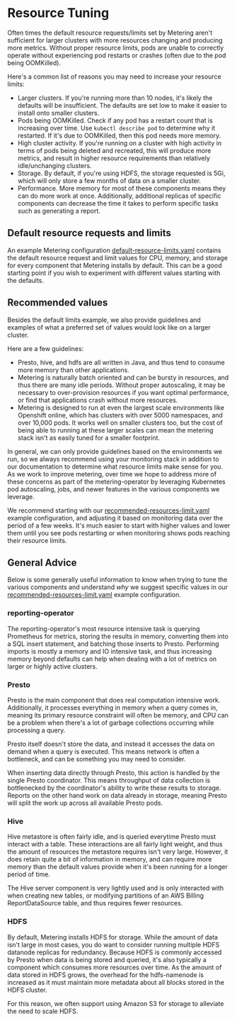 # Resource Tuning

Often times the default resource requests/limits set by Metering aren't sufficient for larger clusters with more resources changing and producing more metrics.
Without proper resource limits, pods are unable to correctly operate without experiencing pod restarts or crashes (often due to the pod being OOMKilled).

Here's a common list of reasons you may need to increase your resource limits:

- Larger clusters. If you're running more than 10 nodes, it's likely the defaults will be insufficient. The defaults are set low to make it easier to install onto smaller clusters.
- Pods being OOMKilled. Check if any pod has a restart count that is increasing over time. Use `kubectl describe pod` to determine why it restarted. If it's due to OOMKilled, then this pod needs more memory.
- High cluster activity. If you're running on a cluster with high activity in terms of pods being deleted and recreated, this will produce more metrics, and result in higher resource requirements than relatively idle/unchanging clusters.
- Storage. By default, if you're using HDFS, the storage requested is 5Gi, which will only store a few months of data on a smaller cluster.
- Performance. More memory for most of these components means they can do more work at once. Additionally, additional replicas of specific components can decrease the time it takes to perform specific tasks such as generating a report.


## Default resource requests and limits

An example Metering configuration [default-resource-limits.yaml][default-resource-limits] contains the default resource request and limit values for CPU, memory, and storage for every component that Metering installs by default.
This can be a good starting point if you wish to experiment with different values starting with the defaults.

## Recommended values

Besides the default limits example, we also provide guidelines and examples of what a preferred set of values would look like on a larger cluster.

Here are a few guidelines:

- Presto, hive, and hdfs are all written in Java, and thus tend to consume more memory than other applications.
- Metering is naturally batch oriented and can be bursty in resources, and thus there are many idle periods. Without proper autoscaling, it may be necessary to over-provision resources if you want optimal performance, or find that applications crash without more resources.
- Metering is designed to run at even the largest scale environments like Openshift online, which has clusters with over 5000 namespaces, and over 10,000 pods. It works well on smaller clusters too, but the cost of being able to running at these larger scales can mean the metering stack isn't as easily tuned for a smaller footprint.

In general, we can only provide guidelines based on the environments we run, so we always recommend using your monitoring stack in addition to our documentation to determine what resource limits make sense for you.
As we work to improve metering, over time we hope to address more of these concerns as part of the metering-operator by leveraging Kubernetes pod autoscaling, jobs, and newer features in the various components we leverage.

We recommend starting with our [recommended-resources-limit.yaml][recommended-resource-limits] example configuration, and adjusting it based on monitoring data over the period of a few weeks. It's much easier to start with higher values and lower them until you see pods restarting or when monitoring shows pods reaching their resource limits.

## General Advice

Below is some generally useful information to know when trying to tune the various components and understand _why_ we suggest specific values in our [recommended-resources-limit.yaml][recommended-resource-limits] example configuration.

### reporting-operator

The reporting-operator's most resource intensive task is querying Prometheus for metrics, storing the results in memory, converting them into a SQL insert statement, and batching those inserts to Presto.
Performing imports is mostly a memory and IO intensive task, and thus increasing memory beyond defaults can help when dealing with a lot of metrics on larger or highly active clusters.

### Presto

Presto is the main component that does real computation intensive work.
Additionally, it processes everything in memory when a query comes in, meaning its primary resource constraint will often be memory, and CPU can be a problem when there's a lot of garbage collections occurring while processing a query.

Presto itself doesn't store the data, and instead it accesses the data on demand when a query is executed.
This means network is often a bottleneck, and can be something you may need to consider.

When inserting data directly through Presto, this action is handled by the single Presto coordinator.
This means throughput of data collection is bottlenecked by the coordinator's ability to write these results to storage.
Reports on the other hand work on data already in storage, meaning Presto will split the work up across all available Presto pods.

### Hive

Hive metastore is often fairly idle, and is queried everytime Presto must interact with a table.
These interactions are all fairly light weight, and thus the amount of resources the metastore requires isn't very large.
However, it does retain quite a bit of information in memory, and can require more memory than the default values provide when it's been running for a longer period of time.

The Hive server component is very lightly used and is only interacted with when creating new tables, or modifying partitions of an AWS Billing ReportDataSource table, and thus requires fewer resources.

### HDFS

By default, Metering installs HDFS for storage. While the amount of data isn't large in most cases, you do want to consider running multiple HDFS datanode replicas for redundancy.
Because HDFS is commonly accessed by Presto when data is being stored and queried, it's also typically a component which consumes more resources over time.
As the amount of data stored in HDFS grows, the overhead for the hdfs-namenode is increased as it must maintain more metadata about all blocks stored in the HDFS cluster.

For this reason, we often support using Amazon S3 for storage to alleviate the need to scale HDFS.

[default-resource-limits]: ../manifests/metering-config/default-resource-limits.yaml
[recommended-resource-limits]: ../manifests/metering-config/recommended-resource-limits.yaml

